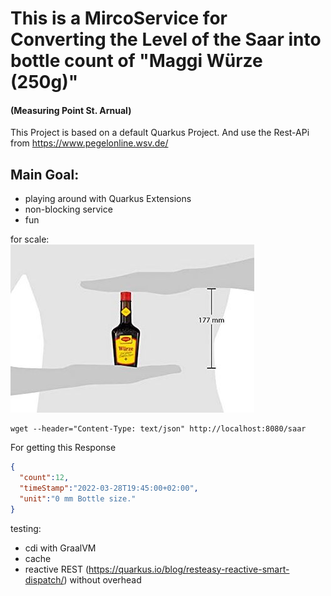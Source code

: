 # This is a MircoService for Converting the Level of the Saar into bottle count of "Maggi Würze (250g)"

#### (Measuring Point St. Arnual)

This Project is based on a default Quarkus Project.
And use the Rest-APi from https://www.pegelonline.wsv.de/

## Main Goal:
- playing around with Quarkus Extensions
- non-blocking service
- fun

for scale:\
![for scale of a Maggi](https://github.com/jenspapenhagen/level2maggi/blob/master/images/maggifalschegroesse.jpg?raw=true)


```
wget --header="Content-Type: text/json" http://localhost:8080/saar
```
For getting this Response
```json
{
  "count":12,
  "timeStamp":"2022-03-28T19:45:00+02:00",
  "unit":"0 mm Bottle size."
}
```

testing:
- cdi with GraalVM
- cache
- reactive REST (https://quarkus.io/blog/resteasy-reactive-smart-dispatch/) without overhead
